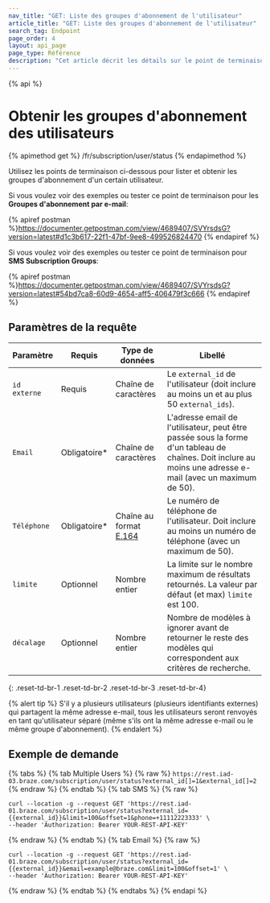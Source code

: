 ```yaml
---
nav_title: "GET: Liste des groupes d'abonnement de l'utilisateur"
article_title: "GET: Liste des groupes d'abonnement de l'utilisateur"
search_tag: Endpoint
page_order: 4
layout: api_page
page_type: Référence
description: "Cet article décrit les détails sur le point de terminaison d'abonnement de la Liste de l'utilisateur Groupes d'abonnement Braze."
---
```


{% api %}
# Obtenir les groupes d'abonnement des utilisateurs
{% apimethod get %}
/fr/subscription/user/status
{% endapimethod %}

Utilisez les points de terminaison ci-dessous pour lister et obtenir les groupes d'abonnement d'un certain utilisateur.

Si vous voulez voir des exemples ou tester ce point de terminaison pour les __Groupes d'abonnement par e-mail__:

{% apiref postman %}https://documenter.getpostman.com/view/4689407/SVYrsdsG?version=latest#d1c3b617-22f1-47bf-9ee8-499526824470 {% endapiref %}

Si vous voulez voir des exemples ou tester ce point de terminaison pour __SMS Subscription Groups__:

{% apiref postman %}https://documenter.getpostman.com/view/4689407/SVYrsdsG?version=latest#54bd7ca8-60d9-4654-aff5-406479f3c666 {% endapiref %}

## Paramètres de la requête

| Paramètre    | Requis       | Type de données                                               | Libellé                                                                                                                                                     |
| ------------ | ------------ | ------------------------------------------------------------- | ----------------------------------------------------------------------------------------------------------------------------------------------------------- |
| `id externe` | Requis       | Chaîne de caractères                                          | Le `external_id` de l'utilisateur (doit inclure au moins un et au plus 50 `external_ids`).                                                                  |
| `Email`      | Obligatoire* | Chaîne de caractères                                          | L'adresse email de l'utilisateur, peut être passée sous la forme d'un tableau de chaînes. Doit inclure au moins une adresse e-mail (avec un maximum de 50). |
| `Téléphone`  | Obligatoire* | Chaîne au format [E.164](https://en.wikipedia.org/wiki/E.164) | Le numéro de téléphone de l'utilisateur. Doit inclure au moins un numéro de téléphone (avec un maximum de 50).                                              |
| `limite`     | Optionnel    | Nombre entier                                                 | La limite sur le nombre maximum de résultats retournés. La valeur par défaut (et max) `limite` est 100.                                                     |
| `décalage`   | Optionnel    | Nombre entier                                                 | Nombre de modèles à ignorer avant de retourner le reste des modèles qui correspondent aux critères de recherche.                                            |
{: .reset-td-br-1 .reset-td-br-2 .reset-td-br-3  .reset-td-br-4}

{% alert tip %}
S'il y a plusieurs utilisateurs (plusieurs identifiants externes) qui partagent la même adresse e-mail, tous les utilisateurs seront renvoyés en tant qu'utilisateur séparé (même s'ils ont la même adresse e-mail ou le même groupe d'abonnement).
{% endalert %}

## Exemple de demande

{% tabs %}
{% tab Multiple Users %}
{% raw %}
`https://rest.iad-03.braze.com/subscription/user/status?external_id[]=1&external_id[]=2`
{% endraw %}
{% endtab %}
{% tab SMS %}
{% raw %}
```
curl --location -g --request GET 'https://rest.iad-01.braze.com/subscription/user/status?external_id={{external_id}}&limit=100&offset=1&phone=+11112223333' \
--header 'Authorization: Bearer YOUR-REST-API-KEY'
```
{% endraw %}
{% endtab %}
{% tab Email %}
{% raw %}
```
curl --location -g --request GET 'https://rest.iad-01.braze.com/subscription/user/status?external_id={{external_id}}&email=example@braze.com&limit=100&offset=1' \
--header 'Authorization: Bearer YOUR-REST-API-KEY'
```
{% endraw %}
{% endtab %}
{% endtabs %}
{% endapi %}
